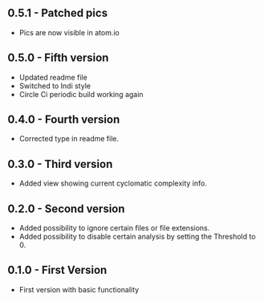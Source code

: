 ## 0.5.1 - Patched pics
* Pics are now visible in atom.io

## 0.5.0 - Fifth version
* Updated readme file
* Switched to Indi style
* Circle Ci periodic build working again

## 0.4.0 - Fourth version
* Corrected type in readme file.

## 0.3.0 - Third version
* Added view showing current cyclomatic complexity info.

## 0.2.0 - Second version
* Added possibility to ignore certain files or file extensions.
* Added possibility to disable certain analysis by setting the Threshold to 0.

## 0.1.0 - First Version
* First version with basic functionality
